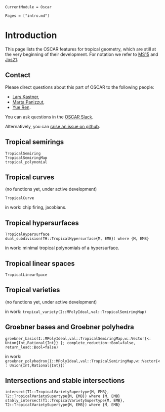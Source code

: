```@meta
CurrentModule = Oscar
```

```@contents
Pages = ["intro.md"]
```


# Introduction

This page lists the OSCAR features for tropical geometry, which are still at the very beginning of their development. For notation we refer to [MS15](@cite) and [Jos21](@cite).


## Contact

Please direct questions about this part of OSCAR to the following people:
* [Lars Kastner](https://lkastner.github.io/),
* [Marta Panizzut](https://martapanizzut.github.io/),
* [Yue Ren](https://www.yueren.de/).

You can ask questions in the [OSCAR Slack](https://www.oscar-system.org/community/#slack).

Alternatively, you can [raise an issue on github](https://www.oscar-system.org/community/#how-to-report-issues).


## Tropical semirings

```@docs
TropicalSemiring
TropicalSemiringMap
tropical_polynomial
```


## Tropical curves

(no functions yet, under active development)

```@docs
TropicalCurve
```

in work: chip firing, jacobians.


## Tropical hypersurfaces

```@docs
TropicalHypersurface
dual_subdivision(TH::TropicalHypersurface{M, EMB}) where {M, EMB}
```

in work: minimal tropical polynomials of a hypersurface.


## Tropical linear spaces

```@docs
TropicalLinearSpace
```


## Tropical varieties

(no functions yet, under active development)

in work: `tropical_variety(I::MPolyIdeal,val::TropicalSemiringMap)`


## Groebner bases and Groebner polyhedra

```@docs
groebner_basis(I::MPolyIdeal,val::TropicalSemiringMap,w::Vector{<: Union{Int,Rational{Int}} }; complete_reduction::Bool=false, return_lead::Bool=false)
```

in work: `groebner_polyhedron(I::MPolyIdeal,val::TropicalSemiringMap,w::Vector{<: Union{Int,Rational{Int}})`


## Intersections and stable intersections


```@docs
intersect(T1::TropicalVarietySupertype{M, EMB}, T2::TropicalVarietySupertype{M, EMB}) where {M, EMB}
stably_intersect(T1::TropicalVarietySupertype{M, EMB}, T2::TropicalVarietySupertype{M, EMB}) where {M, EMB}
```
